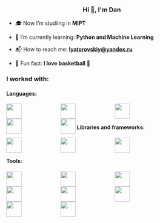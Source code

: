 <h3 align="center">Hi 👋, I'm Dan</h3>
<!-- <h3 align="center">A passionate developer</h3> -->

- 🎓 Now I’m studiing in **MIPT**

- 🌱 I’m currently learning: **Python and Machine Learning**

- 📬 How to reach me: **lyatorovskiy@yandex.ru**

- 🎉 Fun fact: **I love basketball 🏀**
    
### I worked with:
#### Languages:
  <img align="left" style="padding-right:100px;" width="40px" src="https://cdn.jsdelivr.net/gh/devicons/devicon/icons/python/python-original.svg"/>
  <img align="left" style="padding-right:100px;" width="40px" src="https://cdn.jsdelivr.net/gh/devicons/devicon/icons/javascript/javascript-original.svg" />
  <img align="left" style="padding-right:100px;" width="40px" src="https://cdn.jsdelivr.net/gh/devicons/devicon/icons/html5/html5-original.svg" />
  <img align="left" style="padding-right:100px;" width="40px" src="https://cdn.jsdelivr.net/gh/devicons/devicon/icons/css3/css3-original.svg" />
  <img align="left" width="40px" src="https://cdn.jsdelivr.net/gh/devicons/devicon/icons/cplusplus/cplusplus-original.svg" />
          
  <br/>
  <br/>

#### Libraries and frameworks:

  <img align="left" style="padding-right:100px;" width="40px" src="https://cdn.jsdelivr.net/gh/devicons/devicon@latest/icons/pandas/pandas-original.svg" />
  <img align="left" style="padding-right:100px;" width="40px" src="https://cdn.jsdelivr.net/gh/devicons/devicon@latest/icons/numpy/numpy-original.svg" />
  <img align="left" style="padding-right:100px;" width="40px" src="https://cdn.jsdelivr.net/gh/devicons/devicon@latest/icons/react/react-original.svg" />
          
  
  <!--<img src="https://cdn.jsdelivr.net/gh/devicons/devicon@latest/icons/django/django-plain.svg" /> -->
  <!-- <img src="https://cdn.jsdelivr.net/gh/devicons/devicon@latest/icons/pytorch/pytorch-original.svg" />
            <img src="https://cdn.jsdelivr.net/gh/devicons/devicon@latest/icons/fastapi/fastapi-original.svg" />
           --> 
           
            
          
          
          
          
          
  <br/>
  <br/>
  
#### Tools:
  <img align="left" style="padding-right:100px;" width="40px" src="https://cdn.jsdelivr.net/gh/devicons/devicon/icons/jupyter/jupyter-original.svg" />
  <img align="left" style="padding-right:100px;" width="40px" src="https://cdn.jsdelivr.net/gh/devicons/devicon/icons/mysql/mysql-original.svg" />
  <img align="left" style="padding-right:100px;" width="40px" src="https://cdn.jsdelivr.net/gh/devicons/devicon/icons/postgresql/postgresql-original.svg" />
  <img align="left" style="padding-right:100px;" width="40px" src="https://cdn.jsdelivr.net/gh/devicons/devicon/icons/git/git-original.svg" />
  <img align="left" style="padding-right:100px;" width="40px" src="https://cdn.jsdelivr.net/gh/devicons/devicon/icons/gitlab/gitlab-original.svg" />
  <img align="left" style="padding-right:100px;" width="40px" src="https://cdn.jsdelivr.net/gh/devicons/devicon/icons/linux/linux-original.svg" />
  <img align="left" style="padding-right:100px;" width="40px" src="https://cdn.jsdelivr.net/gh/devicons/devicon/icons/docker/docker-plain.svg" />
  <img align="left" style="padding-right:100px;" width="40px" src="https://cdn.jsdelivr.net/gh/devicons/devicon/icons/figma/figma-original.svg" />
          
